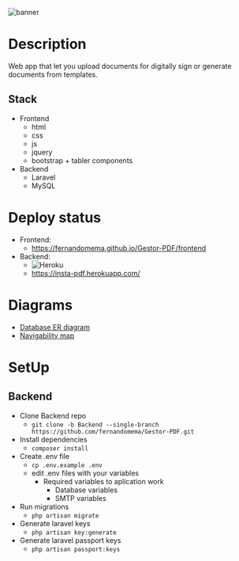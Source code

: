![banner](https://repository-images.githubusercontent.com/377238967/a54d6580-de8d-11eb-9672-b854042ed0f6)

# Description
Web app that let you upload documents for digitally sign or generate documents from templates.
## Stack
- Frontend
  - html
  - css
  - js
  - jquery
  - bootstrap + tabler components
- Backend
  - Laravel
  - MySQL

# Deploy status
- Frontend:
  - https://fernandomema.github.io/Gestor-PDF/frontend
- Backend: 
  - ![Heroku](https://heroku-badge.herokuapp.com/?app=insta-pdf)
  - https://insta-pdf.herokuapp.com/

# Diagrams
- [Database ER diagram](https://github.com/fernandomema/Gestor-PDF/blob/main/DB_ER_Diagram.png?raw=true)
- [Navigability map](https://github.com/fernandomema/Gestor-PDF/blob/main/navigability_map.png?raw=true)

# SetUp
## Backend
- Clone Backend repo
  - ```git clone -b Backend --single-branch https://github.com/fernandomema/Gestor-PDF.git```
- Install dependencies
  - ```composer install```
- Create .env file
  - ```cp .env.example .env```
  - edit .env files with your variables
    - Required variables to aplication work
      - Database variables
      - SMTP variables
- Run migrations
  - ```php artisan migrate```
- Generate laravel keys
  - ```php artisan key:generate```
- Generate laravel passport keys
  - ```php artisan passport:keys```
 

